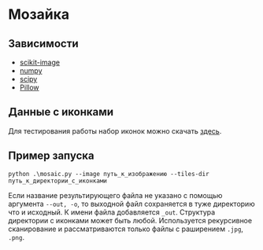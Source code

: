 # Мозайка

## Зависимости

* [scikit-image](https://scikit-image.org/)
* [numpy](https://docs.scipy.org/doc/numpy/index.html)
* [scipy](https://www.scipy.org/)
* [Pillow](https://pillow.readthedocs.io/en/stable/index.html)

## Данные с иконками 

Для тестирования работы набор иконок можно скачать [здесь](https://www.kaggle.com/danhendrycks/icons50).

## Пример запуска
```
python .\mosaic.py --image путь_к_изображению --tiles-dir путь_к_директории_с_иконками
```
Если название результирующего файла не указано с помощью аргумента `--out, -o`, то выходной файл сохраняется в туже директорию что и исходный. К имени файла добавляется `_out`.
 Структура директории с иконками может быть любой. Используется рекурсивное сканирование и рассматриваются только файлы с раширением `.jpg`, `.png`.
